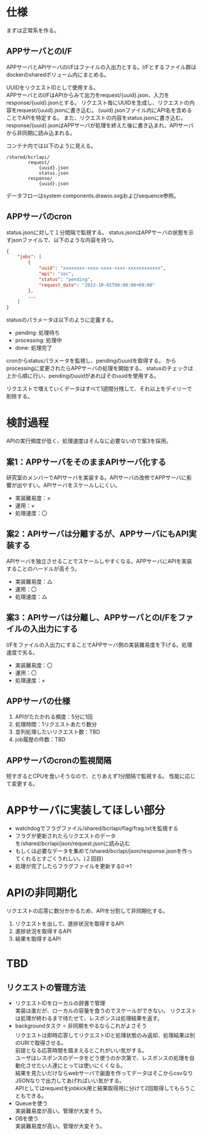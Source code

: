 # 仕様
まずは正常系を作る。
## APPサーバとのI/F
APPサーバとAPIサーバのI/Fはファイルの入出力とする。I/Fとするファイル群はdockerのsharedボリューム内にまとめる。  

UUIDをリクエストIDとして使用する。  
APPサーバとのI/FはAPIからみて出力をrequest/{uuid}.json、入力をresponse/{uuid}.jsonとする。
リクエスト毎にUUIDを生成し、リクエストの内容をrequest/{uuid}.jsonに書き込む。
{uuid}.jsonファイル内にAPI名を含めることでAPIを特定する。
また、リクエストの内容をstatus.jsonに書き込む。
response/{uuid}.jsonはAPPサーバが処理を終えた後に書き込まれ、APIサーバから非同期に読み込まれる。

コンテナ内では以下のように見える。
```
/shared/bcrlapi/
        request/
            {uuid}.json
            status.json
        response/
            {uuid}.json
```

データフローはsystem components.drawio.svgおよびsequence参照。

## APPサーバのcron
status.jsonに対して１分間隔で監視する。
status.jsonはAPPサーバの状態を示すjsonファイルで、以下のような内容を持つ。
```json
{
    "jobs": [
        {
            "uuid": "xxxxxxxx-xxxx-xxxx-xxxx-xxxxxxxxxxxx",
            "api": "soc",
            "status": "pending",
            "request_date": "2023-10-01T00:00:00+09:00"
        },
        ...
    ]
}
```

statusのパラメータは以下のように定義する。
- pending: 処理待ち
- processing: 処理中
- done: 処理完了

cronからstatusパラメータを監視し、pendingのuuidを取得する。
からprocessingに変更されたらAPPサーバの処理を開始する。
statusのチェックは上から順に行い、pendingのuuidがあればそのuuidを使用する。

リクエストで増えていくデータはすべて1週間分残して、それ以上をデイリーで削除する。

# 検討過程
APIの実行頻度が低く、処理速度はそんなに必要ないので案3を採用。
## 案1：APPサーバをそのままAPIサーバ化する
研究室のメンバーでAPIサーバを実装する。APIサーバの改修でAPPサーバに影響が出やすい。APIサーバをスケールしにくい。
- 実装難易度：×
- 運用：×
- 処理速度：〇

## 案2：APIサーバは分離するが、APPサーバにもAPI実装する
APIサーバを独立させることでスケールしやすくなる。APPサーバにAPIを実装することのハードルが高そう。
- 実装難易度：△
- 運用：〇
- 処理速度：△

## 案3：APIサーバは分離し、APPサーバとのI/Fをファイルの入出力にする
I/Fをファイルの入出力にすることでAPPサーバ側の実装難易度を下げる。処理速度で劣る。
- 実装難易度：〇
- 運用：〇
- 処理速度：×

## APPサーバの仕様
1. APIがたたかれる頻度：5分に1回
2. 処理時間：1リクエストあたり数分
3. 並列処理したいリクエスト数：TBD
4. job履歴の件数：TBD

## APPサーバのcronの監視間隔
短すぎるとCPUを食いそうなので、とりあえず1分間隔で監視する。
性能に応じて変更する。

# APPサーバに実装してほしい部分
- watchdogでフラグファイル/shared/bcrlapi/flag/frag.txtを監視する
- フラグが更新されたらリクエストのデータを/shared/bcrlapi/json/request.jsonに読み込む
- もしくは必要なデータを集めて/shared/bcrlapi/json/response.jsonを作ってくれるとすごくうれしい。(２回目)
- 処理が完了したらフラグファイルを更新する0→1

# APIの非同期化
リクエストの応答に数分かかるため、APIを分割して非同期化する。
1. リクエストを出して、進捗状況を取得するAPI
2. 進捗状況を取得するAPI
3. 結果を取得するAPI


# TBD
## リクエストの管理方法
- リクエストIDをローカルの辞書で管理  
実装は楽だが、ローカルの容量を食うのでスケールができない。
リクエストは処理が終わるまで待たせて、レスポンスは処理結果を返す。
- backgroundタスク :star: 非同期をやるならこれがよさそう  
リクエストは即時応答してリクエストIDと処理状態のみ返却、処理結果は別のURIで取得させる。  
前提となる応答時間を踏まえるとこれがいい気がする。  
ユーザはレスポンスのデータをどう使うのか次第で、レスポンスの処理を自動化させたい人達にとっては使いにくくなる。  
結果を見たいだけならwebサーバで画面を作ってデータはそこからcsvなりJSONなりで出力してあげればいい気がする。  
APIとしてはrequestをjobkick用と結果取得用に分けて2回取得してもらうこともできる。  
- Queueを使う  
実装難易度が高い。管理が大変そう。
- DBを使う  
実装難易度が高い。管理が大変そう。